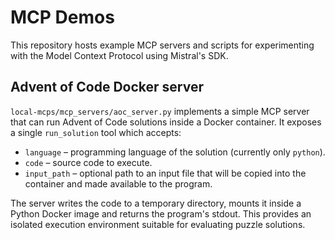 # MCP Demos

This repository hosts example MCP servers and scripts for experimenting with the
Model Context Protocol using Mistral's SDK.

## Advent of Code Docker server

`local-mcps/mcp_servers/aoc_server.py` implements a simple MCP server that can
run Advent of Code solutions inside a Docker container. It exposes a single
`run_solution` tool which accepts:

- `language` – programming language of the solution (currently only `python`).
- `code` – source code to execute.
- `input_path` – optional path to an input file that will be copied into the
  container and made available to the program.

The server writes the code to a temporary directory, mounts it inside a Python
Docker image and returns the program's stdout. This provides an isolated
execution environment suitable for evaluating puzzle solutions.
